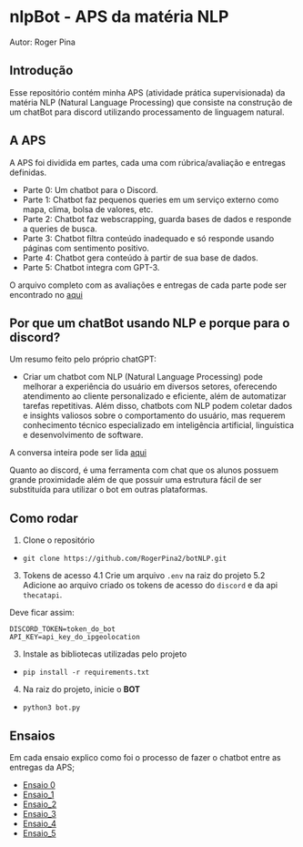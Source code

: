 # nlpBot - APS da matéria NLP

Autor: Roger Pina 

## Introdução
Esse repositório contém minha APS (atividade prática supervisionada) da matéria NLP (Natural Language Processing) que consiste na construção de um chatBot para discord utilizando processamento de linguagem natural. 

## A APS

A APS foi dividida em partes, cada uma com rúbrica/avaliação e entregas definidas. 
- Parte 0: Um chatbot para o Discord.
- Parte 1: Chatbot faz pequenos queries em um serviço externo como mapa, clima, bolsa de valores, etc.
- Parte 2: Chatbot faz webscrapping, guarda bases de dados e responde a queries de busca.
- Parte 3: Chatbot filtra conteúdo inadequado e só responde usando páginas com sentimento positivo.
- Parte 4: Chatbot gera conteúdo à partir de sua base de dados.
- Parte 5: Chatbot integra com GPT-3.

O arquivo completo com as avaliações e entregas de cada parte pode ser encontrado no [aqui](https://github.com/tiagoft/NLP/blob/main/APS.md)

## Por que um chatBot usando NLP e porque para o discord?
Um resumo feito pelo próprio chatGPT:

- Criar um chatbot com NLP (Natural Language Processing) pode melhorar a experiência do usuário em diversos setores, oferecendo atendimento ao cliente personalizado e eficiente, além de automatizar tarefas repetitivas. Além disso, chatbots com NLP podem coletar dados e insights valiosos sobre o comportamento do usuário, mas requerem conhecimento técnico especializado em inteligência artificial, linguística e desenvolvimento de software.

A conversa inteira pode ser lida [aqui](chat_with_chatGPT.md)

Quanto ao discord, é uma ferramenta com chat que os alunos possuem grande proximidade além de que possuir uma estrutura fácil de ser substituída para utilizar o bot em outras plataformas.  

## Como rodar

1. Clone o repositório
- `git clone https://github.com/RogerPina2/botNLP.git`

3. Tokens de acesso
4.1 Crie um arquivo `.env` na raiz do projeto 
5.2 Adicione ao arquivo criado os tokens de acesso do `discord` e da api `thecatapi`. 

Deve ficar assim:
```
DISCORD_TOKEN=token_do_bot
API_KEY=api_key_do_ipgeolocation
```

3. Instale as bibliotecas utilizadas pelo projeto
- `pip install -r requirements.txt`

4. Na raiz do projeto, inicie o **BOT**
- `python3 bot.py`

## Ensaios

Em cada ensaio explico como foi o processo de fazer o chatbot entre as entregas da APS;
- [Ensaio 0](ensaios/ensaio_0.md)
- [Ensaio_1](ensaios/ensaio_1.md)
- [Ensaio_2](ensaios/ensaio_2.md)
- [Ensaio_3](ensaios/ensaio_3.md)
- [Ensaio_4](ensaios/ensaio_4.md)
- [Ensaio_5](ensaios/ensaio_5.md)
